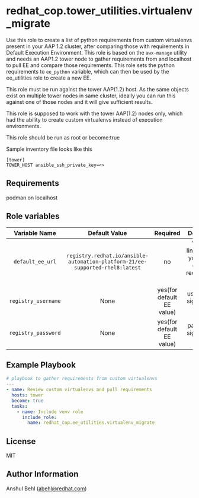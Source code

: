 redhat\_cop.tower\_utilities.virtualenv\_migrate
================================================

Use this role to create a list of python requirements from custom virtualenvs present in your AAP 1.2 cluster, after comparing those with requirements in Default Execution Environment.
This role is based on the `awx-manage` utility and needs an AAP1.2 tower node to gather requirements from and localhost to pull EE and compare those requirements.
This role sets the python requirements to `ee_python` variable, which can then be used by the ee_utilities role to create a new EE.

This role must be run against the tower AAP(1.2) host. As the same objects exist on multiple tower nodes in same cluster, ideally you can run this against one of those nodes and it will give sufficient results.

This role is supposed to work with the tower AAP(1.2) nodes only, which had the ability to create custom virtualenvs instead of execution environments.

This role should be run as root or become:true

Sample inventory file looks like this
```
[tower]
TOWER_HOST ansible_ssh_private_key=<>
```

Requirements
------------
podman on localhost

Role variables
--------------
|Variable Name|Default Value|Required|Description|Example|
|:---:|:---:|:---:|:---:|:---:|
|`default_ee_url`|`registry.redhat.io/ansible-automation-platform-21/ee-supported-rhel8:latest`|no|"Registry link of the EE you want to compare requirements with"|`localhost/ee:latest`
|`registry_username`|None|yes(for default EE value)|username to sign in to the registry|`admin`|
|`registry_password`|None|yes(for default EE value)|password to sign in to the registry|`pass`|

Example Playbook
----------------

```yaml
# playbook to gather requirements from custom virtualenvs
---
- name: Review custom virtualenvs and pull requirements
  hosts: tower
  become: true
  tasks:
    - name: Include venv role
      include_role: 
        name: redhat_cop.ee_utilities.virtualenv_migrate
```
License
-------
MIT

Author Information
------------------
Anshul Behl (abehl@redhat.com)
